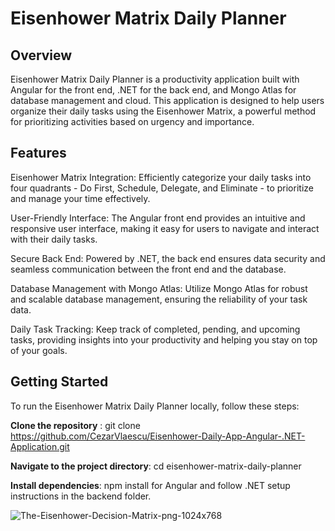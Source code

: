 # Eisenhower Matrix Daily Planner

## Overview

Eisenhower Matrix Daily Planner is a productivity application built with Angular for the front end, .NET for the back end, and Mongo Atlas for database management and cloud. This application is designed to help users organize their daily tasks using the Eisenhower Matrix, a powerful method for prioritizing activities based on urgency and importance.

## Features

Eisenhower Matrix Integration: Efficiently categorize your daily tasks into four quadrants - Do First, Schedule, Delegate, and Eliminate - to prioritize and manage your time effectively.

User-Friendly Interface: The Angular front end provides an intuitive and responsive user interface, making it easy for users to navigate and interact with their daily tasks.

Secure Back End: Powered by .NET, the back end ensures data security and seamless communication between the front end and the database.

Database Management with Mongo Atlas: Utilize Mongo Atlas for robust and scalable database management, ensuring the reliability of your task data.

Daily Task Tracking: Keep track of completed, pending, and upcoming tasks, providing insights into your productivity and helping you stay on top of your goals.

## Getting Started

To run the Eisenhower Matrix Daily Planner locally, follow these steps:

**Clone the repository** : git clone https://github.com/CezarVlaescu/Eisenhower-Daily-App-Angular-.NET-Application.git

**Navigate to the project directory**: cd eisenhower-matrix-daily-planner

**Install dependencies**: npm install for Angular and follow .NET setup instructions in the backend folder.

![The-Eisenhower-Decision-Matrix-png-1024x768](https://github.com/CezarVlaescu/Eisenhower-Daily-App-Angular-.NET-Application/assets/108024461/668c0630-1060-4d7b-8948-934e43fff37a)
